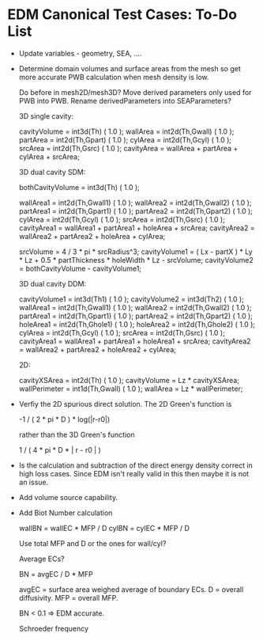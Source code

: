 # EDM Canonical Test Cases: To-Do List

* Update variables - geometry, SEA, ....

* Determine domain volumes and surface areas from the mesh 
  so get more accurate PWB calculation when mesh density is low.
  
  Do before in mesh2D/mesh3D?
  Move derived parameters only used for PWB into PWB.
  Rename derivedParameters into SEAParameters?
  
  3D single cavity:

  cavityVolume = int3d(Th) ( 1.0 );
  wallArea = int2d(Th,Gwall) ( 1.0 );
  partArea = int2d(Th,Gpart) ( 1.0 );
  cylArea = int2d(Th,Gcyl) ( 1.0 );
  srcArea = int2d(Th,Gsrc) ( 1.0 );
  cavityArea = wallArea + partArea + cylArea + srcArea;
 
  3D dual cavity SDM:

  bothCavityVolume = int3d(Th) ( 1.0 );
  
  wallArea1 = int2d(Th,Gwall1) ( 1.0 );
  wallArea2 = int2d(Th,Gwall2) ( 1.0 );
  partArea1 = int2d(Th,Gpart1) ( 1.0 );
  partArea2 = int2d(Th,Gpart2) ( 1.0 );
  cylArea = int2d(Th,Gcyl) ( 1.0 );
  srcArea = int2d(Th,Gsrc) ( 1.0 );
  cavityArea1 = wallArea1 + partArea1 + holeArea + srcArea;
  cavityArea2 = wallArea2 + partArea2 + holeArea + cylArea;
  
  srcVolume = 4 / 3 * pi * srcRadius^3;
  cavityVolume1 = ( Lx - partX ) * Ly * Lz + 0.5 * partThickness * holeWidth * Lz - srcVolume;
  cavityVolume2 = bothCavityVolume - cavityVolume1;
    
  3D dual cavity DDM:

  cavityVolume1 = int3d(Th1) ( 1.0 );
  cavityVolume2 = int3d(Th2) ( 1.0 );
  wallArea1 = int2d(Th,Gwall1) ( 1.0 );
  wallArea2 = int2d(Th,Gwall2) ( 1.0 );
  partArea1 = int2d(Th,Gpart1) ( 1.0 );
  partArea2 = int2d(Th,Gpart2) ( 1.0 );
  holeArea1 = int2d(Th,Ghole1) ( 1.0 );
  holeArea2 = int2d(Th,Ghole2) ( 1.0 ); 
  cylArea = int2d(Th,Gcyl) ( 1.0 );
  srcArea = int2d(Th,Gsrc) ( 1.0 );
  cavityArea1 = wallArea1 + partArea1 + holeArea1 + srcArea;
  cavityArea2 = wallArea2 + partArea2 + holeArea2 + cylArea;
  
  2D:

  cavityXSArea = int2d(Th) ( 1.0 );
  cavityVolume = Lz * cavityXSArea;
  wallPerimeter = int1d(Th,Gwall) ( 1.0 );
  wallArea =  Lz * wallPerimeter;

* Verfiy the 2D spurious direct solution. The 2D Green's function is 
  
    -1 / ( 2 * pi * D ) * log(|r-r0|)
  
  rather than the 3D Green's function 
  
    1 / ( 4 * pi * D * | r - r0 | )

* Is the calculation and subtraction of the direct energy 
  density correct in high loss cases. Since EDM isn't really valid 
  in this then maybe it is not an issue.
  
* Add volume source capability.

* Add Biot Number calculation

  wallBN = wallEC * MFP / D
  cylBN = cylEC * MFP / D

  Use total MFP and D or the ones for wall/cyl?

  Average ECs?
  
  BN = avgEC / D * MFP
  
  avgEC = surface area weighed average of boundary ECs.
  D = overall diffusivity.
  MFP = overall MFP.
  
  BN < 0.1 => EDM accurate.
  
  Schroeder frequency
  

